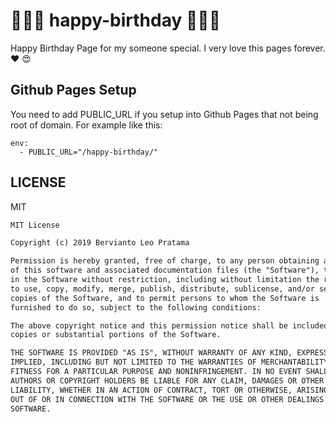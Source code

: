 # 🎉🎁🎂 happy-birthday 🎉🎁🎂

Happy Birthday Page for my someone special. I very love this pages forever. ❤ 😍

## Github Pages Setup

You need to add PUBLIC_URL if you setup into Github Pages that not being root of domain. For example like this:

```env
env:
  - PUBLIC_URL="/happy-birthday/"
```

## LICENSE

MIT

```markdown
MIT License

Copyright (c) 2019 Bervianto Leo Pratama

Permission is hereby granted, free of charge, to any person obtaining a copy
of this software and associated documentation files (the "Software"), to deal
in the Software without restriction, including without limitation the rights
to use, copy, modify, merge, publish, distribute, sublicense, and/or sell
copies of the Software, and to permit persons to whom the Software is
furnished to do so, subject to the following conditions:

The above copyright notice and this permission notice shall be included in all
copies or substantial portions of the Software.

THE SOFTWARE IS PROVIDED "AS IS", WITHOUT WARRANTY OF ANY KIND, EXPRESS OR
IMPLIED, INCLUDING BUT NOT LIMITED TO THE WARRANTIES OF MERCHANTABILITY,
FITNESS FOR A PARTICULAR PURPOSE AND NONINFRINGEMENT. IN NO EVENT SHALL THE
AUTHORS OR COPYRIGHT HOLDERS BE LIABLE FOR ANY CLAIM, DAMAGES OR OTHER
LIABILITY, WHETHER IN AN ACTION OF CONTRACT, TORT OR OTHERWISE, ARISING FROM,
OUT OF OR IN CONNECTION WITH THE SOFTWARE OR THE USE OR OTHER DEALINGS IN THE
SOFTWARE.

```

